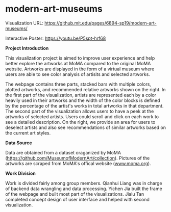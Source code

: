 # modern-art-museums

Visualization URL: https://github.mit.edu/pages/6894-sp19/modern-art-museums/ 

Interactive Poster: https://youtu.be/P5spt-hrf68

**Project Introduction**

This visualization project is aimed to improve user experience and help better explore the artworks at MoMA compared to the original MoMA website. Artworks are displayed in the form of a virtual museum where users are able to see color analysis of artisits and selected artworks. 

The webpage contains three parts, stacked bars with multiple colors, plotted artworks, and recommended relative artworks shown on the right. In the first part of the visualization, artists are represented each by a color heavily used in their artworks and the width of the color blocks is defined by the percentage of the artist's works in total artworks in that department. The second part of the visualization allows users to have a peek at the artworks of selected artists. Users could scroll and click on each work to see a detailed description. On the right, we provide an area for users to deselect artists and also see recommendations of similar artworks based on the current art styles.


**Data Source**

Data are obtained from a dataset oraganized by MoMA (https://github.com/MuseumofModernArt/collection). Pictures of the artworks are scraped from MoMA's offical website (www.moma.org).


**Work Division**

Work is divided fairly among group members. Qianhui Liang was in charge of backend data wrangling and data processing. Yichen Jia built the frame of the webpage and built most part of the visualizations. Jialu Tan completed concept design of user interface and helped with second visualization. 

